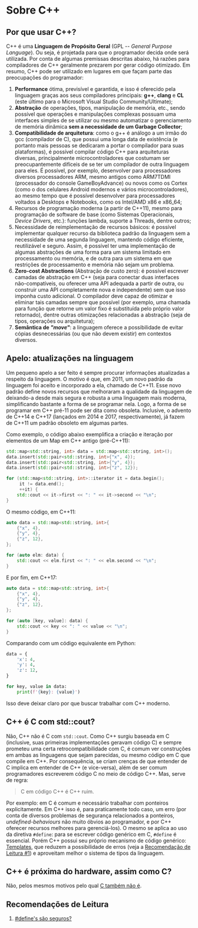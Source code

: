 Sobre C++
=========

Por que usar C++?
-----------------

C++ é uma **Linguagem de Propósito Geral** (GPL -- _General Purpose Language_).
Ou seja, é projetada para que o programador decida onde será utilizada.
Por conta de algumas premissas descritas abaixo, há razões para compiladores de
C++ geralmente prezarem por gerar código otimizado. Em resumo, C++ pode ser
utilizado em lugares em que façam parte das preocupações do programador:

1. **Performance** ótima, previsível e garantida, e isso é oferecido pela
   linguagem graças aos seus compiladores principais: **g++**, **clang** e
   **CL** (este último para o Microsoft Visual Studio Community/Ultimate);
2. **Abstração** de operações, tipos, manipulação de memória, etc., sendo
   possível que operações e manipulações complexas possuam uma interfaces
   simples de se utilizar ou mesmo automatizar o gerenciamento de memória
   dinâmica **sem a necessidade de um Garbage Collector**;
3. **Compatibilidade de arquitetura**: como o g++ é análogo a um irmão do gcc
   (compilador de C), que possui uma longa data de existência (e portanto mais
   pessoas se dedicaram a portar o compilador para suas plataformas), é
   possível compilar código C++ para arquiteturas diversas, principalmente
   microcontroladores que costumam ser preocupantemente difíceis de se ter um
   compilador de outra linguagem para eles. É possível, por exemplo,
   desenvolver para processadores diversos processadores ARM, mesmo antigos
   como ARM7TDMI (processador do console GameBoyAdvance) ou novos como os
   Cortex (como o dos celulares Android modernos e vários microcontroladores),
   ao mesmo tempo que é possível desenvolver para processadores voltados a
   Desktops e Notebooks, como os Intel/AMD x86 e x86_64;
4. Recursos de programação moderna (a partir de C++11), mesmo para programação
   de software de base (como Sistemas Operacionais, _Device Drivers_, etc.):
   funções lambda, suporte a Threads, dentre outros;
5. Necessidade de reimplementação de recursos básicos: é possível implementar
   qualquer recurso da biblioteca padrão da linguagem sem a necessidade de uma
   segunda linguagem, mantendo código eficiente, reutilizável e seguro. Assim,
   é possível ter uma implementação de algumas abstrações de uma forma para um
   sistema limitado em processamento ou memória, e de outra para um sistema em
   que restrições de processamento e memória não sejam um problema.
6. **Zero-cost Abstractions** (Abstração de custo zero): é possível escrever
   camadas de abstração em C++ (seja para conectar duas interfaces
   não-compatíveis, ou oferecer uma API adequada a partir de outra, ou
   construir uma API completamente nova e independente) sem que isso imponha
   custo adicional. O compilador deve capaz de otimizar e eliminar tais camadas
   sempre que possível (por exemplo, uma chamada para função que retorne um
   valor fixo é substituída pelo próprio valor retornado), dentre outras
   otimizações relacionadas a abstração (seja de tipos, operações ou
   arquitetura);
7. **Semântica de _"move"_**: a linguagem oferece a possibilidade de evitar
   cópias desnecessárias (ou que não devem existir) em contextos diversos.


Apelo: atualizações na linguagem
--------------------------------

Um pequeno apelo a ser feito é sempre procurar informações atualizadas a
respeito da linguagem. O motivo é que, em 2011, um novo padrão da linguagem foi
aceito e incorporado a ela, chamado de C++11. Esse novo padrão define novos
recursos que melhoraram a qualidade da linguagem de deixando-a desde mais
segura e robusta a uma linguagem mais moderna, simplificando bastante a forma
de se programar nela. Logo, a forma de se programar em C++ pré-11 pode ser dita
como obsoleta. Inclusive, o advento de C++14 e C++17 (lançados em 2014 e 2017,
respectivamente), já fazem de C++11 um padrão obsoleto em algumas partes.

Como exemplo, o código abaixo exemplifica a criação e iteração por elementos de
um Map em C++ antigo (pré-C++11):

```c++
std::map<std::string, int> data = std::map<std::string, int>();
data.insert(std::pair<std::string, int>{"x", 4});
data.insert(std::pair<std::string, int>{"y", 4});
data.insert(std::pair<std::string, int>{"z", 12});

for (std::map<std::string, int>::iterator it = data.begin();
     it != data.end();
     ++it) {
    std::cout << it->first << ": " << it->second << "\n";
}
```

O mesmo código, em C++11:

```c++
auto data = std::map<std::string, int>{
    {"x", 4},
    {"y", 4},
    {"z", 12},
};

for (auto elm: data) {
    std::cout << elm.first << ": " << elm.second << "\n";
}
```

E por fim, em C++17:

```c++
auto data = std::map<std::string, int>{
    {"x", 4},
    {"y", 4},
    {"z", 12},
};

for (auto [key, value]: data) {
    std::cout << key << ": " << value << "\n";
}
```

Comparando com um código equivalente em Python:

```python
data = {
    'x': 4,
    'y': 4,
    'z': 12,
}

for key, value in data:
    print(f'{key}: {value}')
```

Isso deve deixar claro por que buscar trabalhar com C++ moderno.

C++ é C com std::cout?
----------------------

Não, C++ não é C com `std::cout`. Como C++ surgiu baseada em C (inclusive, suas
primeiras implementações geravam código C) e sempre prometeu uma certa
retrocompatibilidade com C, é comum ver construções em ambas as linguagens que
sejam parecidas, ou mesmo código em C que compile em C++. Por consequência, se
criam crenças de que entender de C implica em entender de C++ (e vice-versa),
além de ser comum programadores escreverem código C no meio de código C++. Mas,
serve de regra:

> C em código C++ é C++ ruim.

Por exemplo: em C é comum e necessário trabalhar com ponteiros explicitamente.
Em C++ isso é, para praticamente todo caso, um erro (por conta de diversos
problemas de segurança relacionados a ponteiros, _undefined-behaviours_ não
muito óbvios ao programador, e por C++ oferecer recursos melhores para
gerenciá-los). O mesmo se aplica ao uso da diretiva `#define`: para se escrever
código genérico em C, `#define` é essencial. Porém C++ possui seu próprio
mecanismo de código genérico:
[Templates](https://en.cppreference.com/w/cpp/language/templates), que reduzem
a possibilidade de erros (veja a
[Recomendação de Leitura #1](#recomendações-de-leitura)) e aproveitam melhor o
sistema de tipos da linguagem.

C++ é próxima do hardware, assim como C?
----------------------------------------

Não, pelos mesmos motivos pelo qual
[C também não é](https://queue.acm.org/detail.cfm?id=3212479).

Recomendações de Leitura
------------------------

1. [#define's são seguros?](/langs/c/defines-are-evil.md)
